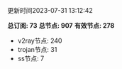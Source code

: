 更新时间2023-07-31 13:12:42

**总订阅: 73**
**总节点: 907**
**有效节点: 278**
- v2ray节点: 240
- trojan节点: 31
- ss节点: 7

